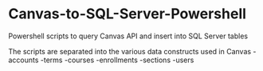 # Canvas-to-SQL-Server-Powershell
Powershell scripts to query Canvas API and insert into SQL Server tables

The scripts are separated into the various data constructs used in Canvas
  -accounts
  -terms
  -courses
  -enrollments
  -sections
  -users
